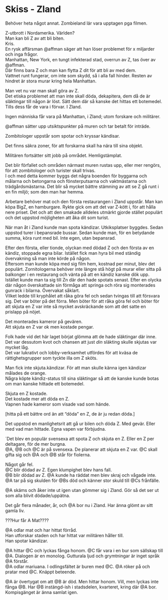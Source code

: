 # Skiss - Zland

Behöver heta något annat. Zombieland lär vara upptagen pga filmen.

Z-utbrott i Nordamerika. Världen?  
Man kan bli Z av att bli biten.  
Kris.  
En rysk affärsman @affman säger att han löser problemet för x miljarder och inga frågor.  
Manhattan, New York, en tungt infekterad stad, overrun av Z, tas över av @affman.  
Där finns bara Z och man kan flytta Z dit för att bli av med dem.  
Vattnet runt fungerar, om inte som skydd, så i alla fall hinder. Resten av hindret är stora murar kring hela Manhattan.

Man vet nu var man skall göra av Z.  
Det etiska problemet att man inte skall döda, dekapitera, dem då de är släktingar till någon är löst. Sätt dem där så kanske det hittas ett botemedel. Tills dess får de vara i förvar. I Zland.

Ingen människa får vara på Manhattan, i Zland; utom forskare och militärer.

@affman sätter upp utsiktspunkter på muren och tar betalt för inträde.

Zombitologer uppstår som spotar och kryssar kändisar.

Det finns säkra zoner, för att forskarna skall ha nära till sina objekt.

Militären fortsätter sitt jobb på området. Hemligstämplat.

Det blir förfallet och områden närmast muren rustas upp, eller mer rengörs, för att zombitologer och turister skall trivas.  
I och med detta kommer byggs det några boenden för byggarna och målarna och betongarna och fönsterputsarna och vaktmästarna och trädgårdsmästarna. Det blir så mycket bättre stämning av att se Z gå runt i en fin miljö; som den man har hemma.

Arbetare behöver mat och den första restaurangen i Zland uppstår. Man kan köpa BigZ, en hamburgare. Rykte gick om att det var Z-kött i, för att hålla nere priset. Det och att den smakade alldeles utmärkt gjorde stället populärt och det uppstod möjligheten att åka dit som turist.

När man åt i Zland kunde man spota kändizar. Utkiksplatser byggdes. Sedan uppstod turer i bepansrade bussar. Sedan kunde man, för en betydande summa, köra runt med bil. Inte egen, utan bepansrad.

Efter den första, eller tionde, olyckan med dödad Z och den första av en kändiz, stoppade egna bilar. Istället fick man hyra bil med ständig övervakning så man inte körde på någon.  
Eftersom man kunde köpa med sig film hem, kostnad per minut, blev det populärt. Zornitologerna behöver inte längre stå högt på murar eller sitta på balkonger i en restaurang och vänta på att en kändiz kanske dök upp. Istället kunde man ta sig till Zn där den hade spotats senast.
Efter en olycka där någon överskattade sin förmåga att springa och röra sig monterades gunrack i bilarna. Övervakat såklart.  
Vilket ledde till kryphålet att råka göra fel och sedan tvingas till att försvara sig. Det var böter på det förra. Men böter för att råka göra fel och böter för att skjuta en Z var inte så mycket avskräckande som att det satte en prislapp på nöjet.

Det monterades kameror på gevären.  
Att skjuta en Z var ok men kostade pengar.

Folk hade vid det här laget börjat glömma att de hade släktingar där inne.  
Det var dessutom kvot och chansen att just _din_ släkting skulle skjutas var mycket låg.  
Det var lukrativt och lobby-verksamhet utfördes för att kväsa de rättighetsgrupper som tyckte illa om Z sköts.

Man fick inte skjuta.kändizar. För att man skulle känna igen kändizar målades de orange.   
Några köpte kändiz-status till sina släktingar så att de kanske kunde botas om man kanske hittade ett botemedel.

Skjuta en Z kostade.   
Det kostade mer att döda en Z.  
Vapnen hade kameror som visade vad som hände.

[hitta på ett bättre ord än att “döda” en Z, de är ju redan döda.]

Det uppstod en manlighetsrit att gå ur bilen och döda Z. Med gevär. Eller med vad man hittade. Egna vapen var förbjudna.

´Det blev en populär svensexa att spota Z och skjuta en Z. Eller en Z per deltagare, för de mer burgna.  
@A, @B och @C är på svensexa. De planerar att skjuta en Z var. @C skall gifta sig och @A och @B står för fiolerna.

Något går fel.  
@C blir dödad av Z. Egen klumpighet blev hans fall.  
@B blir dödad av Z. @A kunde ha räddat men blev skraj och vågade inte.  
@A tar på sig skulden för @Bs död och känner stor skuld till @Cs frånfälle.

@A skäms och åker inte ut igen utan gömmer sig i Zland. Gör så det ser ut som alla blivit dödade/uppätna.

Det går flera månader, år, och @A bor nu i Zland. Har änna glömt av sitt gamla liv.

???Hur får A Mat????

@A odlar mat och har hittat förråd.  
Han utforskar staden och har hittat var militären håller till.  
Han spotar kändizar.

@A hittar @C och lyckas fånga honom. @C får vara i en bur som sällskap till @A. Dialogen är en monolog. Gutturala ljud och grymtningar är inget språk @A förstår.  
@A odlar mariuana. I odlingsfältet är buren med @C. @A röker på och pratar med @C. Knäppt beteende.

@A är övertygat om att @B är död. Men hittar honom. Vill, men lyckas inte fånga @B. Har @B instängd-ish i stadsdelen, kvarteret, kring där @A bor.  
Kompisgänget är änna samlat igen.

